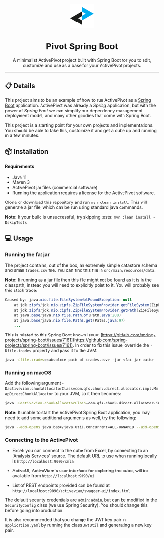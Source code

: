 <p align="center">
  <img width="80" src="./activeviam.svg" />
</p>
<h1 align="center">Pivot Spring Boot</h1>
<p align="center">A minimalist ActivePivot project built with Spring Boot for you to edit, customize and use as a base for your ActivePivot projects.</p>

---

## 📋 Details
This project aims to be an example of how to run ActivePivot as a [Spring Boot](https://spring.io/guides/gs/spring-boot) application. ActivePivot was already a *Spring* application, but with the power of *Spring Boot* we can simplify our dependency management, deployment model, and many other goodies that come with Spring Boot.

This project is a starting point for your own projects and implementations. You should be able to take this, customize it and get a cube up and running in a few minutes.

## 📦 Installation
#### Requirements
- Java 11
- Maven 3
- ActivePivot jar files (commercial software)
- Running the application requires a license for the ActivePivot software.

Clone or download this repository and run `mvn clean install`. This will generate a jar file, which can be run using standard java commands.

**Note:** If your build is unsuccessful, try skipping tests: `mvn clean install -DskipTests`

## 💻 Usage

### Running the fat jar
The project contains, out of the box, an extremely simple datastore schema and small `trades.csv` file. You can find this file in `src/main/resources/data`.<br>

**Note:** If running as a jar file then this file might not be found as it is in the classpath, instead you will need to explicitly point to it. You will probably see this stack trace:

```java
Caused by: java.nio.file.FileSystemNotFoundException: null
	at jdk.zipfs/jdk.nio.zipfs.ZipFileSystemProvider.getFileSystem(ZipFileSystemProvider.java:169)
	at jdk.zipfs/jdk.nio.zipfs.ZipFileSystemProvider.getPath(ZipFileSystemProvider.java:155)
	at java.base/java.nio.file.Path.of(Path.java:208)
	at java.base/java.nio.file.Paths.get(Paths.java:97)
	...
```
	
This is related to this Spring Boot known issue: [https://github.com/spring-projects/spring-boot/issues/7161](https://github.com/spring-projects/spring-boot/issues/7161). In order to fix this issue, override the `-Dfile.trades` property and pass it to the JVM:

```bash
java -Dfile.trades=<absolute path of trades.csv> -jar <fat jar path>
```

### Running on macOS
Add the following argument `-Dactiveviam.chunkAllocatorClass=com.qfs.chunk.direct.allocator.impl.MmapDirectChunkAllocator` to your JVM, so it then becomes:

```bash
java -Dactiveviam.chunkAllocatorClass=com.qfs.chunk.direct.allocator.impl.MmapDirectChunkAllocator -Dfile.trades=<absolute path of trades.csv> -jar <fat jar path>
```

**Note:** If unable to start the ActivePivot Spring Boot application, you may need to add some additional arguments as well, try the following:

```bash
java --add-opens java.base/java.util.concurrent=ALL-UNNAMED --add-opens java.base/java.net=ALL-UNNAMED -Dactiveviam.chunkAllocatorClass=com.qfs.chunk.direct.allocator.impl.MmapDirectChunkAllocator -Dfile.trades=<absolute path of trades.csv> -jar <fat jar path>
```

### Connecting to the ActivePivot

- Excel: you can connect to the cube from Excel, by connecting to an 'Analysis Services' source. The default URL to use when running locally is `http://localhost:9090/xmla`

- ActiveUI, ActiveViam's user interface for exploring the cube, will be available from `http://localhost:9090/ui`

- List of REST endpoints provided can be found at `http://localhost:9090/activeviam/swagger-ui/index.html`

The default security credentials are `admin:admin`, but can be modified in the `SecurityConfig` class (we use Spring Security). You should change this before going into production.<br>

It is also recommended that you change the JWT key pair in `application.yaml` by running the class `JwtUtil` and generating a new key pair.